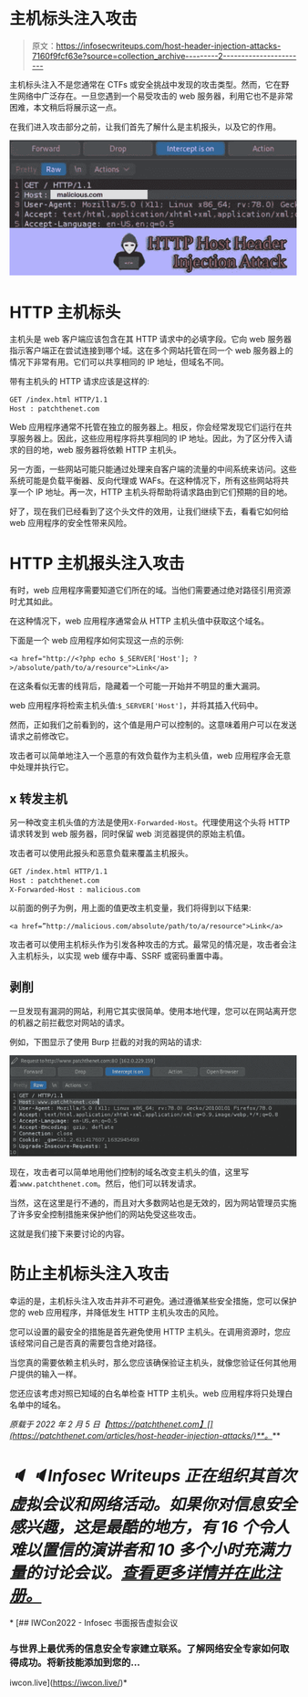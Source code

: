 # 主机标头注入攻击

> 原文：<https://infosecwriteups.com/host-header-injection-attacks-7160f9fcf63e?source=collection_archive---------2----------------------->

主机标头注入不是您通常在 CTFs 或安全挑战中发现的攻击类型。然而，它在野生网络中广泛存在。一旦您遇到一个易受攻击的 web 服务器，利用它也不是非常困难，本文稍后将展示这一点。

在我们进入攻击部分之前，让我们首先了解什么是主机报头，以及它的作用。

![](img/15130f15fd41e71de5d9ed1b4f8206b2.png)

# HTTP 主机标头

主机头是 web 客户端应该包含在其 HTTP 请求中的必填字段。它向 web 服务器指示客户端正在尝试连接到哪个域。这在多个网站托管在同一个 web 服务器上的情况下非常有用。它们可以共享相同的 IP 地址，但域名不同。

带有主机头的 HTTP 请求应该是这样的:

```
GET /index.html HTTP/1.1
Host : patchthenet.com
```

Web 应用程序通常不托管在独立的服务器上。相反，你会经常发现它们运行在共享服务器上。因此，这些应用程序将共享相同的 IP 地址。因此，为了区分传入请求的目的地，web 服务器将依赖 HTTP 主机头。

另一方面，一些网站可能只能通过处理来自客户端的流量的中间系统来访问。这些系统可能是负载平衡器、反向代理或 WAFs。在这种情况下，所有这些网站将共享一个 IP 地址。再一次，HTTP 主机头将帮助将请求路由到它们预期的目的地。

好了，现在我们已经看到了这个头文件的效用，让我们继续下去，看看它如何给 web 应用程序的安全性带来风险。

# HTTP 主机报头注入攻击

有时，web 应用程序需要知道它们所在的域。当他们需要通过绝对路径引用资源时尤其如此。

在这种情况下，web 应用程序通常会从 HTTP 主机头值中获取这个域名。

下面是一个 web 应用程序如何实现这一点的示例:

```
<a href="http://<?php echo $_SERVER['Host']; ?>/absolute/path/to/a/resource">Link</a>
```

在这条看似无害的线背后，隐藏着一个可能一开始并不明显的重大漏洞。

web 应用程序将检索主机头值:`$_SERVER['Host']`，并将其插入代码中。

然而，正如我们之前看到的，这个值是用户可以控制的。这意味着用户可以在发送请求之前修改它。

攻击者可以简单地注入一个恶意的有效负载作为主机头值，web 应用程序会无意中处理并执行它。

## x 转发主机

另一种改变主机头值的方法是使用`X-Forwarded-Host`。代理使用这个头将 HTTP 请求转发到 web 服务器，同时保留 web 浏览器提供的原始主机值。

攻击者可以使用此报头和恶意负载来覆盖主机报头。

```
GET /index.html HTTP/1.1
Host : patchthenet.com
X-Forwarded-Host : malicious.com
```

以前面的例子为例，用上面的值更改主机变量，我们将得到以下结果:

```
<a href=”http://malicious.com/absolute/path/to/a/resource">Link</a>
```

攻击者可以使用主机标头作为引发各种攻击的方式。最常见的情况是，攻击者会注入主机标头，以实现 web 缓存中毒、SSRF 或密码重置中毒。

## 剥削

一旦发现有漏洞的网站，利用它其实很简单。使用本地代理，您可以在网站离开您的机器之前拦截您对网站的请求。

例如，下图显示了使用 Burp 拦截的对我的网站的请求:

![](img/36dad51f87753c52d8324243844e0a8f.png)

现在，攻击者可以简单地用他们控制的域名改变主机头的值，这里写着:`www.patchthenet.com`。然后，他们可以转发请求。

当然，这在这里是行不通的，而且对大多数网站也是无效的，因为网站管理员实施了许多安全控制措施来保护他们的网站免受这些攻击。

这就是我们接下来要讨论的内容。

# 防止主机标头注入攻击

幸运的是，主机标头注入攻击并非不可避免。通过遵循某些安全措施，您可以保护您的 web 应用程序，并降低发生 HTTP 主机头攻击的风险。

您可以设置的最安全的措施是首先避免使用 HTTP 主机头。在调用资源时，您应该经常问自己是否真的需要包含绝对路径。

当您真的需要依赖主机头时，那么您应该确保验证主机头，就像您验证任何其他用户提供的输入一样。

您还应该考虑对照已知域的白名单检查 HTTP 主机头。web 应用程序将只处理白名单中的域名。

*原载于 2022 年 2 月 5 日【https://patchthenet.com】[](https://patchthenet.com/articles/host-header-injection-attacks/)**。***

# *🔈 🔈Infosec Writeups 正在组织其首次虚拟会议和网络活动。如果你对信息安全感兴趣，这是最酷的地方，有 16 个令人难以置信的演讲者和 10 多个小时充满力量的讨论会议。[查看更多详情并在此注册。](https://iwcon.live/)*

*[](https://iwcon.live/) [## IWCon2022 - Infosec 书面报告虚拟会议

### 与世界上最优秀的信息安全专家建立联系。了解网络安全专家如何取得成功。将新技能添加到您的…

iwcon.live](https://iwcon.live/)*